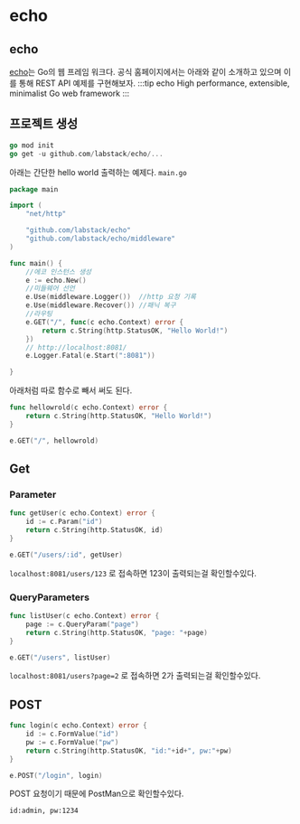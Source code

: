 # echo

## echo
[echo](https://echo.labstack.com/)는 Go의 웹 프레임 워크다. 공식 홈페이지에서는 아래와 같이 소개하고 있으며 이를 통해 REST API 예제를 구현해보자.
:::tip echo
High performance, extensible, minimalist Go web framework
:::


## 프로젝트 생성
```go
go mod init
go get -u github.com/labstack/echo/...
```
아래는 간단한 hello world 출력하는 예제다.
`main.go`
```go
package main

import (
	"net/http"

	"github.com/labstack/echo"
	"github.com/labstack/echo/middleware"
)

func main() {
	//에코 인스턴스 생성
	e := echo.New()
	//미들웨어 선언
	e.Use(middleware.Logger())  //http 요청 기록
	e.Use(middleware.Recover()) //패닉 복구
	//라우팅
	e.GET("/", func(c echo.Context) error {
		return c.String(http.StatusOK, "Hello World!")
	})
	// http://localhost:8081/
	e.Logger.Fatal(e.Start(":8081"))

}
```
아래처럼 따로 함수로 빼서 써도 된다.
```go
func hellowrold(c echo.Context) error {
	return c.String(http.StatusOK, "Hello World!")
}
```
```go
e.GET("/", hellowrold)
```
## Get
### Parameter
```go
func getUser(c echo.Context) error {
    id := c.Param("id")
    return c.String(http.StatusOK, id)
}
```
```go
e.GET("/users/:id", getUser)
```
`localhost:8081/users/123` 로 접속하면 123이 출력되는걸 확인할수있다.

### QueryParameters
```go
func listUser(c echo.Context) error {
	page := c.QueryParam("page")
	return c.String(http.StatusOK, "page: "+page)
}
```
```go
e.GET("/users", listUser)
```
`localhost:8081/users?page=2` 로 접속하면 2가 출력되는걸 확인할수있다.

## POST
```go
func login(c echo.Context) error {
	id := c.FormValue("id")
	pw := c.FormValue("pw")
	return c.String(http.StatusOK, "id:"+id+", pw:"+pw)
}
```
```go
e.POST("/login", login)
```
POST 요청이기 때문에 PostMan으로 확인할수있다.
```
id:admin, pw:1234
```


<!-- 
//Format
// `{"time":"${time_rfc3339_nano}","id":"${id}","remote_ip":"${remote_ip}",` +
// `"host":"${host}","method":"${method}","uri":"${uri}","user_agent":"${user_agent}",` +
// `"status":${status},"error":"${error}","latency":${latency},"latency_human":"${latency_human}"` +
// `,"bytes_in":${bytes_in},"bytes_out":${bytes_out}}` + "\n",

//example
//{"time":"2020-07-20T16:14:03.231745+09:00","id":"","remote_ip":"::1","host":"localhost:8081",
// "method":"GET","uri":"/","user_agent":"Mozilla/5.0 (Windows NT 10.0; Win64; x64) AppleWebKit/537.36 (KHTML, like Gecko) Chrome/84.0.4147.89 Safari/537.36",
// "status":200,"error":"","latency":0,"latency_human":"0s","bytes_in":0,"bytes_out":12}



//클린 고 서비스
https://jaehue.github.io/post/resilent-go-service/

// 고 헤더 미들웨어로 넣어주기
https://sir.kr/so_golang/7
 -->
